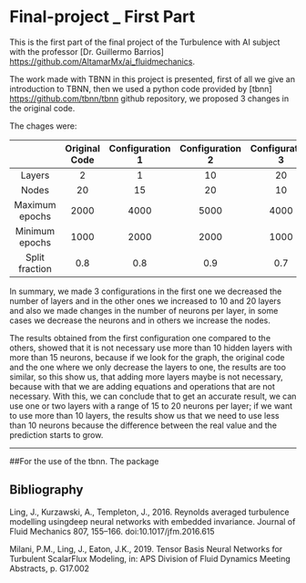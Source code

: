 # Final-project _ First Part 
This is the first part of the final project of the Turbulence with AI subject with the professor [Dr. Guillermo Barrios] https://github.com/AltamarMx/ai_fluidmechanics. 

The work made with TBNN in this project is presented, first of all we give an introduction to TBNN, then we used a python code provided by [tbnn] https://github.com/tbnn/tbnn github repository, we proposed 3 changes in the original code. 

The chages were: 

|                 | Original Code | Configuration 1 | Configuration 2 | Configuration 3 |
|:---------------:|:-------------:|:---------------:|:---------------:|:---------------:|
|      Layers     |       2       |        1        |        10       |        20       |
|      Nodes      |       20      |        15       |        20       |        10       |
| Maximum  epochs |      2000     |       4000      |       5000      |       4000      |
| Minimum  epochs |      1000     |       2000      |       2000      |       1000      |
| Split  fraction |      0.8      |       0.8       |       0.9       |       0.7       |

In summary, we made 3 configurations in the first one we decreased the number of layers and in the other ones we increased to 10 and 20 layers and also we made changes in the number of neurons per layer, in some cases we decrease the neurons and in others we increase the nodes. 

The results obtained from the first configuration one compared to the others, showed that it is not necessary use more than 10 hidden layers with more than 15 neurons, because if we look for the graph, the original code and the one where we only decrease the layers to one, the results are too similar, so this show us, that adding more layers maybe is not necessary, because with that we are adding equations and operations that are not necessary. With this, we can conclude that to get an accurate result, we can use one or two layers with a range of 15 to 20 neurons per layer; if we want to use more than 10 layers, the results show us that we need to use less than 10 neurons because the difference between the real value and the prediction starts to grow.

---------------------------------------
##For the use of the tbnn. 
The package

## Bibliography

Ling,  J.,  Kurzawski,  A.,  Templeton,  J.,  2016.   Reynolds  averaged  turbulence  modelling  usingdeep  neural  networks  with  embedded  invariance.   Journal  of  Fluid  Mechanics  807,  155–166. doi:10.1017/jfm.2016.615

Milani,  P.M.,  Ling,  J.,  Eaton,  J.K.,  2019.   Tensor  Basis  Neural  Networks  for  Turbulent  ScalarFlux Modeling, in:  APS Division of Fluid Dynamics Meeting Abstracts, p. G17.002
